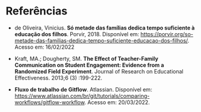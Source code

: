 # Referências

* de Oliveira, Vinicius. **Só metade das famílias dedica tempo suficiente à educação dos filhos**. Porvir, 2018. Disponível em: https://porvir.org/so-metade-das-familias-dedica-tempo-suficiente-educacao-dos-filhos/. Acesso em: 16/02/2022 

* Kraft, MA.; Dougherty, SM. **The Effect of Teacher-Family Communication on Student Engagement: Evidence from a Randomized Field Experiment**. Journal of Research on Educational Effectiveness. 2013;6 (3) :199-222. 

* **Fluxo de trabalho de Gitflow**. Atlassian. Disponível em: https://www.atlassian.com/br/git/tutorials/comparing-workflows/gitflow-workflow. Acesso em: 20/03/2022.
